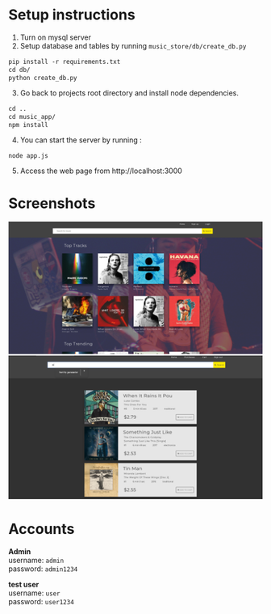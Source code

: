 # Setup instructions

1. Turn on mysql server
2. Setup database and tables by running `music_store/db/create_db.py`
```
pip install -r requirements.txt
cd db/
python create_db.py
```
3. Go back to projects root directory and install node dependencies.
```
cd ..
cd music_app/
npm install
```

4. You can start the server by running :
```
node app.js
```

5. Access the web page from http://localhost:3000

# Screenshots
![Homepage](https://raw.githubusercontent.com/alella/music_store/master/screenshots/scrotIt0MR.png)
![search](https://raw.githubusercontent.com/alella/music_store/master/screenshots/scrotV3Urf.png)

# Accounts
**Admin**  
username: `admin`  
password: `admin1234`

**test user**  
username: `user`  
password: `user1234`
